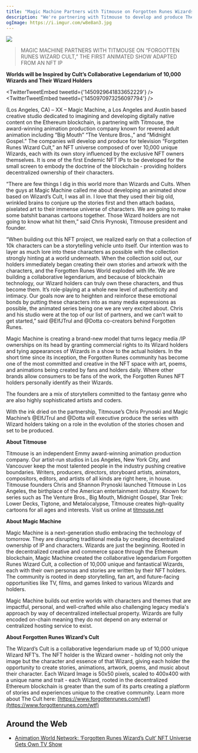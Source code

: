 ```yaml
---
title: "Magic Machine Partners with Titmouse on Forgotten Runes Wizards Cult Animated Show"
description: "We're partnering with Titmouse to develop and produce The Forgotten Runes Wizard Cult show"
ogImage: https://i.imgur.com/w8e8an3.jpg
---
```


![](https://i.imgur.com/w8e8an3.jpg)

> MAGIC MACHINE PARTNERS WITH TITMOUSE ON “FORGOTTEN RUNES WIZARD CULT,” THE FIRST ANIMATED SHOW ADAPTED FROM AN NFT IP

**Worlds will be Inspired by Cult’s Collaborative Legendarium of 10,000 Wizards and Their Wizard Holders**

<TwitterTweetEmbed tweetId={'1450929641833652229'} />
<TwitterTweetEmbed tweetId={'1450970973256097794'} />

(Los Angeles, CA) – XX – Magic Machine, a Los Angeles and Austin based creative studio dedicated to imagining and developing digitally native content on the Ethereum blockchain, is partnering with Titmouse, the award-winning animation production company known for revered adult animation including “Big Mouth” “The Venture Bros.,” and “Midnight Gospel.” The companies will develop and produce for television “Forgotten Runes Wizard Cult,” an NFT universe composed of over 10,000 unique Wizards, each with its own story influenced by the exclusive NFT owners themselves. It is one of the first Endemic NFT IPs to be developed for the small screen to embody the doctrine of the blockchain - providing holders decentralized ownership of their characters.

“There are few things I dig in this world more than Wizards and Cults. When the guys at Magic Machine called me about developing an animated show based on Wizard’s Cult, I was all in. I love that they used their big old, wrinkled brains to conjure up the stories first and then attach badass, pixelated art to their immense universe of characters. We are going to make some batshit bananas cartoons together. Those Wizard holders are not going to know what hit them,” said Chris
Prynoski, Titmouse president and founder.

“When building out this NFT project, we realized early on that a collection of 10k characters can be a storytelling vehicle unto itself. Our intention was to layer as much lore into these characters as possible with the collection strongly hinting at a world underneath. When the collection sold out, our holders immediately began creating their own stories and artwork with the characters, and the Forgotten Runes World exploded with life. We are building a collaborative legendarium, and because of blockchain technology, our Wizard holders can truly own these characters, and thus become them. It’s role-playing at a whole new level of authenticity and intimacy. Our goals now are to heighten and reinforce these emotional bonds by putting these characters into as many media expressions as possible, the animated series being one we are very excited about. Chris and his studio were at the top of our list of partners, and we can’t wait to get started,” said @ElfJTrul and @Dotta co-creators behind Forgotten Runes.

Magic Machine is creating a brand-new model that turns legacy media /IP ownerships on its head by granting commercial rights to its Wizard holders and tying appearances of Wizards in a show to the actual holders. In the short time since its inception, the Forgotten Runes community has become one of the most committed and creative in the NFT space with art, poems, and animations being created by fans and holders daily. Where other brands allow consumers to be fans of the work, the Forgotten Runes NFT holders personally identify as their
Wizards.

The founders are a mix of storytellers committed to the fantasy genre who are also highly sophisticated artists and coders.

With the ink dried on the partnership, Titmouse’s Chris Prynoski and Magic Machine’s @ElfJTrul and @Dotta will executive produce the series with Wizard holders taking on a role in the evolution of the stories chosen and set to be produced.

**About Titmouse**

Titmouse is an independent Emmy award-winning animation production company. Our artist-run studios in Los Angeles, New York City, and Vancouver keep the most talented people in the industry pushing creative boundaries. Writers, producers, directors, storyboard artists, animators, compositors, editors, and artists of all kinds are right here, in house. Titmouse founders Chris and Shannon Prynoski launched Titmouse in Los Angeles, the birthplace of the American entertainment industry. Known for series such as The Venture Bros., Big Mouth, Midnight Gospel, Star Trek: Lower Decks, Tigtone, and Metalocalypse, Titmouse creates high-quality cartoons for all ages and interests. Visit us online at [titmouse.net](titmouse.net)

**About Magic Machine**

Magic Machine is a next-generation studio embracing the technology of tomorrow. They are disrupting traditional media by creating decentralized ownership of IP and characters. Wizards are just the beginning. Rooted in the decentralized creative and commerce space through the Ethereum blockchain, Magic Machine created the collaborative legendarium Forgotten Runes Wizard Cult, a collection of 10,000 unique and fantastical Wizards, each with their own personas and stories are written by their NFT holders. The community is rooted in deep storytelling, fan art, and future-facing opportunities like TV, films, and games linked to various Wizards and holders.

Magic Machine builds out entire worlds with characters and themes that are impactful, personal, and well-crafted while also challenging legacy media's approach by way of decentralized intellectual property. Wizards are fully encoded on-chain meaning they do not depend on any external or centralized hosting service to exist.

**About Forgotten Runes Wizard’s Cult**

The Wizard’s Cult is a collaborative legendarium made up of 10,000 unique Wizard NFT’s. The NFT holder is the Wizard owner - holding not only the image but the character and essence of that Wizard, giving each holder the opportunity to create stories, animations, artwork, poems, and music about their character. Each Wizard Image is 50x50 pixels, scaled to 400x400 with a unique name and trait - each Wizard, rooted in the decentralized Ethereum blockchain is greater than the sum of its parts creating a platform of stories and experiences unique to the creative community. Learn more about The Cult here: [https://www.forgottenrunes.com/wtf](https://www.forgottenrunes.com/wtf)

## Around the Web

- [Animation World Network: ‘Forgotten Runes Wizard’s Cult’ NFT Universe Gets Own TV Show](https://www.awn.com/news/forgotten-runes-wizards-cult-nft-universe-gets-own-tv-show)
